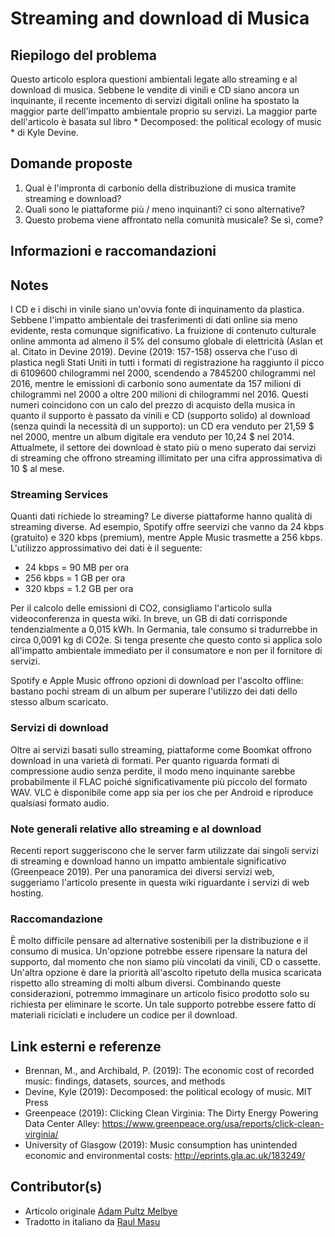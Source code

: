 <!-- Copy this template to add a new topic. Replace text in {brackets} with your content. -->
<!-- Template created for ECO_NIME wiki entries by Johnny Sullivan -->

# Streaming and download di Musica

## Riepilogo del problema 

Questo articolo esplora questioni ambientali legate allo streaming e al download di musica. Sebbene le vendite di vinili e CD siano ancora un inquinante, il recente incemento di servizi digitali online ha spostato la maggior parte dell'impatto ambientale proprio su servizi. La maggior parte dell'articolo è basata sul libro  * Decomposed: the political ecology of music * di Kyle Devine. 

## Domande proposte 

1. Qual è l'impronta di carbonio della distribuzione di musica tramite streaming e download?
2. Quali sono le piattaforme più / meno inquinanti? ci sono alternative?
3. Questo probema viene affrontato nella comunità musicale? Se sì, come? 

## Informazioni e raccomandazioni


## Notes

I CD e i dischi in vinile siano un'ovvia fonte di inquinamento da plastica. Sebbene l'impatto ambientale dei trasferimenti di dati online sia meno evidente, resta comunque significativo. La fruizione di contenuto culturale online ammonta ad almeno il 5% del consumo globale di elettricità (Aslan et al. Citato in Devine 2019). Devine (2019: 157-158) osserva che l'uso di plastica negli Stati Uniti in tutti i formati di registrazione ha raggiunto il picco di 6109600 chilogrammi nel 2000, scendendo a 7845200 chilogrammi nel 2016, mentre le emissioni di carbonio sono aumentate da 157 milioni di chilogrammi nel 2000 a oltre 200 milioni di chilogrammi nel 2016. Questi numeri coincidono con un calo del prezzo di acquisto della musica in quanto il supporto è passato da vinili e CD (supporto solido) al download (senza quindi la necessità di un supporto): un CD era venduto per 21,59 $ nel 2000, mentre un album digitale era venduto per 10,24 $ nel 2014. Attualmete, il settore dei download è stato più o meno superato dai servizi di streaming che offrono streaming illimitato per una cifra approssimativa di 10 $ al mese. 

### Streaming Services

Quanti dati richiede lo streaming?
Le diverse piattaforme hanno qualità di streaming diverse. Ad esempio, Spotify offre seervizi che vanno da 24 kbps (gratuito) e 320 kbps (premium), mentre Apple Music trasmette a 256 kbps. L'utilizzo approssimativo dei dati è il seguente: 
- 24 kbps = 90 MB per ora
- 256 kbps = 1 GB per ora
- 320 kbps = 1.2 GB per ora

Per il calcolo delle emissioni di CO2, consigliamo l'articolo sulla videoconferenza in questa wiki. In breve, un GB di dati corrisponde tendenzialmente a 0,015 kWh. In Germania, tale consumo si tradurrebbe in circa 0,0091 kg di CO2e. Si tenga presente che questo conto si applica solo all'impatto ambientale immediato per il consumatore e non per il fornitore di servizi.

Spotify e Apple Music offrono opzioni di download per l'ascolto offline: bastano pochi stream di un album per superare l'utilizzo dei dati dello stesso album scaricato. 

### Servizi di download

Oltre ai servizi basati sullo streaming, piattaforme come Boomkat offrono download in una varietà di formati. Per quanto riguarda formati di compressione audio senza perdite, il modo meno inquinante sarebbe probabilmente il FLAC poiché significativamente più piccolo del formato WAV. VLC è disponibile come app sia per ios che per Android e riproduce qualsiasi formato audio. 

### Note generali relative allo streaming e al download 

Recenti report suggeriscono che le server farm utilizzate dai singoli servizi di streaming e download hanno un impatto ambientale significativo (Greenpeace 2019). Per una panoramica dei diversi servizi web, suggeriamo l'articolo presente in questa wiki riguardante i servizi di web hosting.

### Raccomandazione

È molto difficile pensare ad alternative sostenibili per la distribuzione e il consumo di musica. Un'opzione potrebbe essere ripensare la natura del supporto, dal momento che non siamo più vincolati da vinili, CD o cassette. Un'altra opzione è dare la priorità all'ascolto ripetuto della musica scaricata rispetto allo streaming di molti album diversi. Combinando queste considerazioni, potremmo immaginare un articolo fisico prodotto solo su richiesta per eliminare le scorte. Un tale supporto potrebbe essere fatto di materiali riciclati e includere un codice per il download. 

##  Link esterni e referenze

- Brennan, M., and Archibald, P. (2019): The economic cost of recorded music: findings, datasets, sources, and methods
- Devine, Kyle (2019): Decomposed: the political ecology of music. MIT Press
- Greenpeace (2019): Clicking Clean Virginia: The Dirty Energy Powering Data Center Alley: https://www.greenpeace.org/usa/reports/click-clean-virginia/
- University of Glasgow (2019): Music consumption has unintended economic and environmental costs: http://eprints.gla.ac.uk/183249/

## Contributor(s)

* Articolo originale [Adam Pultz Melbye](mail@adampultz.com)
* Tradotto in italiano da [Raul Masu](raul@raulmasu.org)

